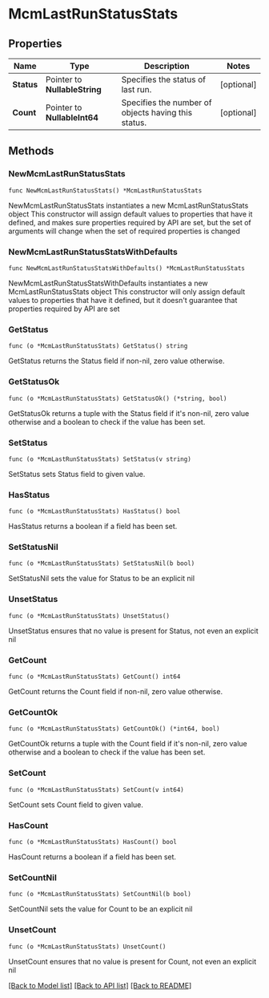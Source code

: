 # McmLastRunStatusStats

## Properties

Name | Type | Description | Notes
------------ | ------------- | ------------- | -------------
**Status** | Pointer to **NullableString** | Specifies the status of last run. | [optional] 
**Count** | Pointer to **NullableInt64** | Specifies the number of objects having this status. | [optional] 

## Methods

### NewMcmLastRunStatusStats

`func NewMcmLastRunStatusStats() *McmLastRunStatusStats`

NewMcmLastRunStatusStats instantiates a new McmLastRunStatusStats object
This constructor will assign default values to properties that have it defined,
and makes sure properties required by API are set, but the set of arguments
will change when the set of required properties is changed

### NewMcmLastRunStatusStatsWithDefaults

`func NewMcmLastRunStatusStatsWithDefaults() *McmLastRunStatusStats`

NewMcmLastRunStatusStatsWithDefaults instantiates a new McmLastRunStatusStats object
This constructor will only assign default values to properties that have it defined,
but it doesn't guarantee that properties required by API are set

### GetStatus

`func (o *McmLastRunStatusStats) GetStatus() string`

GetStatus returns the Status field if non-nil, zero value otherwise.

### GetStatusOk

`func (o *McmLastRunStatusStats) GetStatusOk() (*string, bool)`

GetStatusOk returns a tuple with the Status field if it's non-nil, zero value otherwise
and a boolean to check if the value has been set.

### SetStatus

`func (o *McmLastRunStatusStats) SetStatus(v string)`

SetStatus sets Status field to given value.

### HasStatus

`func (o *McmLastRunStatusStats) HasStatus() bool`

HasStatus returns a boolean if a field has been set.

### SetStatusNil

`func (o *McmLastRunStatusStats) SetStatusNil(b bool)`

 SetStatusNil sets the value for Status to be an explicit nil

### UnsetStatus
`func (o *McmLastRunStatusStats) UnsetStatus()`

UnsetStatus ensures that no value is present for Status, not even an explicit nil
### GetCount

`func (o *McmLastRunStatusStats) GetCount() int64`

GetCount returns the Count field if non-nil, zero value otherwise.

### GetCountOk

`func (o *McmLastRunStatusStats) GetCountOk() (*int64, bool)`

GetCountOk returns a tuple with the Count field if it's non-nil, zero value otherwise
and a boolean to check if the value has been set.

### SetCount

`func (o *McmLastRunStatusStats) SetCount(v int64)`

SetCount sets Count field to given value.

### HasCount

`func (o *McmLastRunStatusStats) HasCount() bool`

HasCount returns a boolean if a field has been set.

### SetCountNil

`func (o *McmLastRunStatusStats) SetCountNil(b bool)`

 SetCountNil sets the value for Count to be an explicit nil

### UnsetCount
`func (o *McmLastRunStatusStats) UnsetCount()`

UnsetCount ensures that no value is present for Count, not even an explicit nil

[[Back to Model list]](../README.md#documentation-for-models) [[Back to API list]](../README.md#documentation-for-api-endpoints) [[Back to README]](../README.md)


